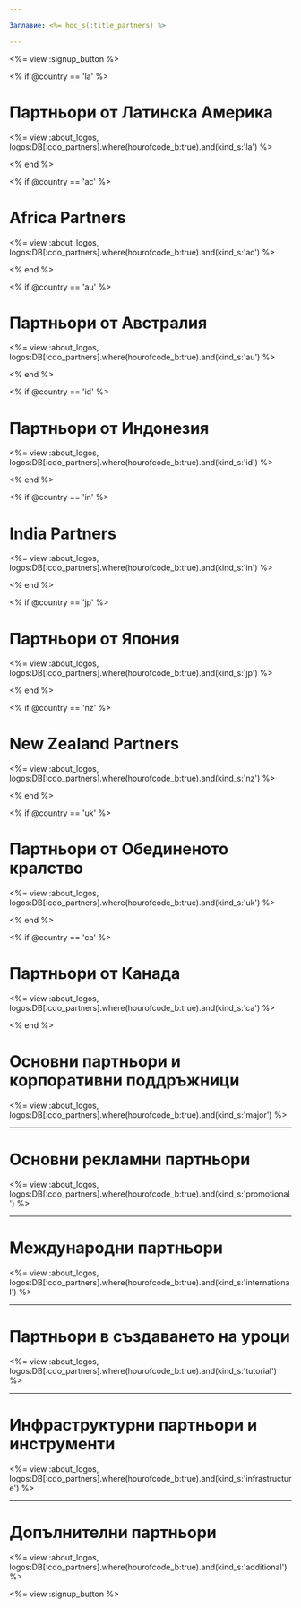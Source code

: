```yaml
---

Заглавие: <%= hoc_s(:title_partners) %>

---
```


<%= view :signup_button %>

<% if @country == 'la' %>

# Партньори от Латинска Америка

<%= view :about_logos, logos:DB[:cdo_partners].where(hourofcode_b:true).and(kind_s:'la') %>

<% end %>

<% if @country == 'ac' %>

# Africa Partners

<%= view :about_logos, logos:DB[:cdo_partners].where(hourofcode_b:true).and(kind_s:'ac') %>

<% end %>

<% if @country == 'au' %>

# Партньори от Австралия

<%= view :about_logos, logos:DB[:cdo_partners].where(hourofcode_b:true).and(kind_s:'au') %>

<% end %>

<% if @country == 'id' %>

# Партньори от Индонезия

<%= view :about_logos, logos:DB[:cdo_partners].where(hourofcode_b:true).and(kind_s:'id') %>

<% end %>

<% if @country == 'in' %>

# India Partners

<%= view :about_logos, logos:DB[:cdo_partners].where(hourofcode_b:true).and(kind_s:'in') %>

<% end %>

<% if @country == 'jp' %>

# Партньори от Япония

<%= view :about_logos, logos:DB[:cdo_partners].where(hourofcode_b:true).and(kind_s:'jp') %>

<% end %>

<% if @country == 'nz' %>

# New Zealand Partners

<%= view :about_logos, logos:DB[:cdo_partners].where(hourofcode_b:true).and(kind_s:'nz') %>

<% end %>

<% if @country == 'uk' %>

# Партньори от Обединеното кралство

<%= view :about_logos, logos:DB[:cdo_partners].where(hourofcode_b:true).and(kind_s:'uk') %>

<% end %>

<% if @country == 'ca' %>

# Партньори от Канада

<%= view :about_logos, logos:DB[:cdo_partners].where(hourofcode_b:true).and(kind_s:'ca') %>

<% end %>

# Основни партньори и корпоративни поддръжници

<%= view :about_logos, logos:DB[:cdo_partners].where(hourofcode_b:true).and(kind_s:'major') %>

---

# Основни рекламни партньори

<%= view :about_logos, logos:DB[:cdo_partners].where(hourofcode_b:true).and(kind_s:'promotional') %>

---

# Международни партньори

<%= view :about_logos, logos:DB[:cdo_partners].where(hourofcode_b:true).and(kind_s:'international') %>

---

# Партньори в създаването на уроци

<%= view :about_logos, logos:DB[:cdo_partners].where(hourofcode_b:true).and(kind_s:'tutorial') %>

---

# Инфраструктурни партньори и инструменти

<%= view :about_logos, logos:DB[:cdo_partners].where(hourofcode_b:true).and(kind_s:'infrastructure') %>

---

# Допълнителни партньори

<%= view :about_logos, logos:DB[:cdo_partners].where(hourofcode_b:true).and(kind_s:'additional') %>

<%= view :signup_button %>